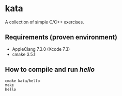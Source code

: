 # kata
A collection of simple C/C++ exercises.

## Requirements (proven environment)
* AppleClang 7.3.0 (Xcode 7.3)
* cmake 3.5.1

## How to compile and run *hello*

    cmake kata/hello
    make
    hello
